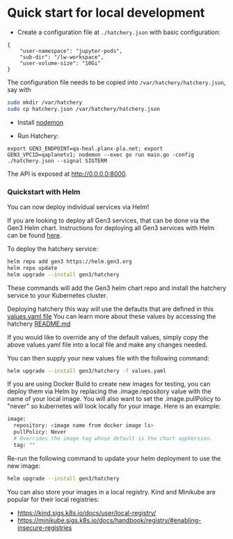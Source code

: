 # Quick start for local development

- Create a configuration file at `./hatchery.json` with basic configuration:

```
{
    "user-namespace": "jupyter-pods",
    "sub-dir": "/lw-workspace",
    "user-volume-size": "10Gi"
}
```

The configuration file needs to be copied into `/var/hatchery/hatchery.json`, say with

```bash
sudo mkdir /var/hatchery
sudo cp hatchery.json /var/hatchery/hatchery.json
```

- Install [nodemon](https://nodemon.io/)

- Run Hatchery:

`export GEN3_ENDPOINT=qa-heal.planx-pla.net; export GEN3_VPCID=qaplanetv1; nodemon --exec go run main.go -config ./hatchery.json --signal SIGTERM`

The API is exposed at http://0.0.0.0:8000.

### Quickstart with Helm

You can now deploy individual services via Helm!

If you are looking to deploy all Gen3 services, that can be done via the Gen3 Helm chart.
Instructions for deploying all Gen3 services with Helm can be found [here](https://github.com/uc-cdis/gen3-helm#readme).

To deploy the hatchery service:
```bash
helm repo add gen3 https://helm.gen3.org
helm repo update
helm upgrade --install gen3/hatchery
```
These commands will add the Gen3 helm chart repo and install the hatchery service to your Kubernetes cluster.

Deploying hatchery this way will use the defaults that are defined in this [values.yaml file](https://github.com/uc-cdis/gen3-helm/blob/master/helm/hatchery/values.yaml)
You can learn more about these values by accessing the hatchery [README.md](https://github.com/uc-cdis/gen3-helm/blob/master/helm/hatchery/README.md)

If you would like to override any of the default values, simply copy the above values.yaml file into a local file and make any changes needed.

You can then supply your new values file with the following command:
```bash
helm upgrade --install gen3/hatchery -f values.yaml
```

If you are using Docker Build to create new images for testing, you can deploy them via Helm by replacing the .image.repository value with the name of your local image.
You will also want to set the .image.pullPolicy to "never" so kubernetes will look locally for your image.
Here is an example:
```bash
image:
  repository: <image name from docker image ls>
  pullPolicy: Never
  # Overrides the image tag whose default is the chart appVersion.
  tag: ""
```

Re-run the following command to update your helm deployment to use the new image:
```bash
helm upgrade --install gen3/hatchery
```

You can also store your images in a local registry. Kind and Minikube are popular for their local registries:
- https://kind.sigs.k8s.io/docs/user/local-registry/
- https://minikube.sigs.k8s.io/docs/handbook/registry/#enabling-insecure-registries
